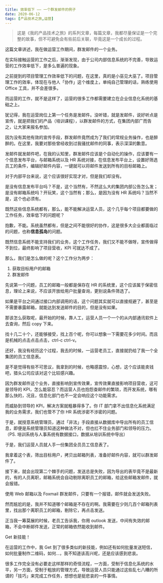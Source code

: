 ```yaml
---
title: 效率低下 —— 一个群发邮件的例子
date: 2020-06-12
tags: [产品技术之旅,运营]
---
```


> 这是《我的产品技术之旅》的系列文章，每篇文章，我都尽量保证是一个完整的故事，但不可避免会有些前后关联，毕竟这是一个成长的过程。

这篇文章讲述，我在做运营工作期间，群发邮件的一个业务。

<!-- more -->

在实际接触运营的工作之后，渐渐发现，由于公司内部信息系统的不完善，导致运营的工作效率低下，是多么普遍的现象。

之前提到的项目管理工作效率低下的问题，在这里，真的是小巫见大巫了。项目管理工作的效率，体现在与他人「协作」这个维度上，单纯自己管理的话，熟练使用 Office 工具，并不会差很多。

而运营的工作，就不是这样了，运营的很多工作都需要建立在企业信息化系统的基础之上。

犹记得，我在运营岗位上第一个任务是发邮件。没听错，就是发邮件，说好听点是宣传，就是把我们的产品（培训课程），以群发邮件的方式，在集团内部广而告之，让大家来报名参加。

因为没有其他有效的宣传手段，群发邮件竟然成为了我们的常规业务操作，也是醉醉的。在这里，我要对那些曾经收到过我骚扰邮件的同事，表示深深的歉意。

发邮件就发邮件吧，在我的认知里，群发邮件应该是个自动化的操作，应该要有一个信息发布平台，与邮箱系统以及 HR 系统对接，在信息发布平台上，设置好筛选员工的条件，编辑好邮件内容，一键就可以将邮件发送到所有的目标邮箱上。

对于内部平台来说，这个应该很好实现才对，但是我们却没有。

是没有信息发布平台吗？不是，这个当然有，不然这么大的集团内部公告怎么发；是没有邮箱系统吗？开玩笑，这个当然有；那么，是因为没有 HR 系统吗？当然不是，这个也必须有。

既然这些信息系统都有，那么，能不能解决运营人员，这个几乎每个项目都要做的工作任务，效率低下的问题呢？

抱歉，不能。系统虽然都有，但是之间不能很好的协作，这是很多大企业都面临过的问题，也称**信息孤岛**的问题。

既然信息系统不能支持我们的业务，这个工作任务，我们又不能不做呀，宣传做得不到位，最终影响了项目营收，KPI 可就达不成了。

那么，我们是怎么做的呢？这个工作分为两步：

1. 获取目标用户的邮箱
2. 群发邮件

先说第一个问题，员工的邮箱一般都是保存在 HR 的系统里，这个应该属于保密信息，理论上来说，不应该开放给用户批量查询，更别说条件筛选了。

如果是平台之间通过接口内部调用的话，这个问题其实就可以直接规避了，甚至是不需要暴露邮箱，就能达到发送邮件的目的，但是没有如果。

那该怎么获取呢，最开始的时候，靠人工，运营人员一个一个的从内部通讯软件上去查询，然后 copy 下来。

找十几二十个，还能够接受，找上百个呢，你可以想象一下需要花多少时间。而且是机械的点击点击点击，ctrl-c ctrl-v。

还好，我没有经历这个过程，我去的时候，一运营老员工，直接就扔给了我一个全集团的员工信息表。

是不是觉得有些不可思议，我拿到的时候，也略感震惊，心想，这个应该能卖钱吧，猎头公司应该对这个比较感兴趣。

因为群发邮件这个业务，直接影响到宣传效果，宣传效果直接影响项目营收，这可是领导的 KPI，怎么能容忍？而运营人员也抱怨查邮件的繁琐，而开发系统，哪有那么快的，况且，信息化部门也不一定会响应这个功能需求。

而威胁到领导的 KPI，解决方案就粗暴得多了。你 IT 部门拿不出信息化系统满足我的业务需求，我们也管不了你 HR 系统涉密不涉密的问题。

于是，就授意系统管理员，通过「非法」手段直接从数据库中导出所有的员工信息，即便是系统管理员知道这种做法不对，但也扛不住业务部门和领导的压力。（PS. 培训系统与人事系统有数据接口，数据从培训系统中导出）

于是，我们运营人员就人手一份集团全员员工信息表了。

我拿着这个表，筛出目标用户，拷贝出邮箱列表，准备好邮件内容，就可以群发邮件了。

接下来，就会出现第二个棘手的问题，发送总是失败，因为导出的表毕竟不是最新的，有的人员离职，邮箱系统会自动剔除离职员工的邮箱，给这些邮箱发邮件，就会报错。

使用 Web 邮箱以及 Foxmail 群发邮件，只要有一个报错，邮件就会发送失败。

然而尴尬的是，我并不知道哪个邮箱是不存在的啊。我需要在少则几百个邮箱列表里，找出那个离职员工的邮箱，剔除它，再点击发送。

正当我一筹莫展的时候，老员工告诉我，你用 outlook 发送，中间有失效的邮箱，不会中断邮件发送，正常的邮箱依然能收到邮件。

Get 新技能！

在运营的工作中，我 Get 到了很多类似的新技能，例如还有如何批量发送短信，如何批量制作二维码，如何...，我不知道该高兴呢，还是应该感到悲哀。

很多工作完全没有必要走这样那样的奇怪流程，一方面，受制于信息化系统的水平，另一方面，受制于粗放的管理方式，导致运营人员只能通过这些乱七八糟的所谓的「技巧」来完成工作任务，想想也是挺悲哀的一件事情。
